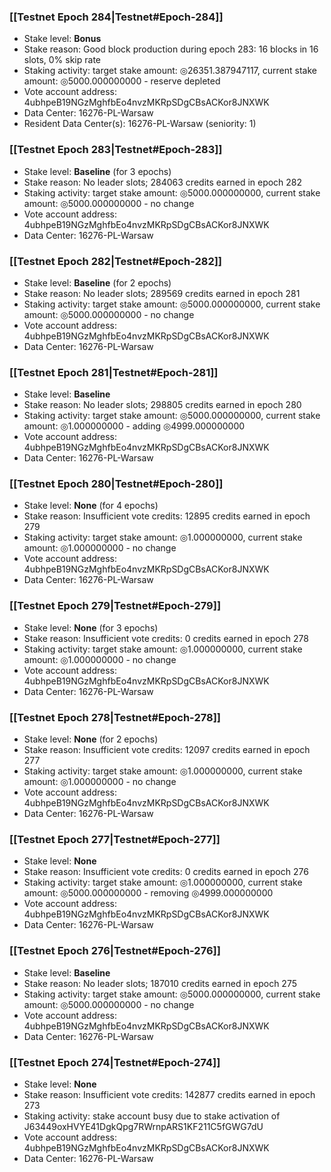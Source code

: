 ### [[Testnet Epoch 284|Testnet#Epoch-284]]
* Stake level: **Bonus**
* Stake reason: Good block production during epoch 283: 16 blocks in 16 slots, 0% skip rate
* Staking activity: target stake amount: ◎26351.387947117, current stake amount: ◎5000.000000000 - reserve depleted
* Vote account address: 4ubhpeB19NGzMghfbEo4nvzMKRpSDgCBsACKor8JNXWK
* Data Center: 16276-PL-Warsaw
* Resident Data Center(s): 16276-PL-Warsaw (seniority: 1)
### [[Testnet Epoch 283|Testnet#Epoch-283]]
* Stake level: **Baseline** (for 3 epochs)
* Stake reason: No leader slots; 284063 credits earned in epoch 282
* Staking activity: target stake amount: ◎5000.000000000, current stake amount: ◎5000.000000000 - no change
* Vote account address: 4ubhpeB19NGzMghfbEo4nvzMKRpSDgCBsACKor8JNXWK
* Data Center: 16276-PL-Warsaw
### [[Testnet Epoch 282|Testnet#Epoch-282]]
* Stake level: **Baseline** (for 2 epochs)
* Stake reason: No leader slots; 289569 credits earned in epoch 281
* Staking activity: target stake amount: ◎5000.000000000, current stake amount: ◎5000.000000000 - no change
* Vote account address: 4ubhpeB19NGzMghfbEo4nvzMKRpSDgCBsACKor8JNXWK
* Data Center: 16276-PL-Warsaw
### [[Testnet Epoch 281|Testnet#Epoch-281]]
* Stake level: **Baseline**
* Stake reason: No leader slots; 298805 credits earned in epoch 280
* Staking activity: target stake amount: ◎5000.000000000, current stake amount: ◎1.000000000 - adding ◎4999.000000000
* Vote account address: 4ubhpeB19NGzMghfbEo4nvzMKRpSDgCBsACKor8JNXWK
* Data Center: 16276-PL-Warsaw
### [[Testnet Epoch 280|Testnet#Epoch-280]]
* Stake level: **None** (for 4 epochs)
* Stake reason: Insufficient vote credits: 12895 credits earned in epoch 279
* Staking activity: target stake amount: ◎1.000000000, current stake amount: ◎1.000000000 - no change
* Vote account address: 4ubhpeB19NGzMghfbEo4nvzMKRpSDgCBsACKor8JNXWK
* Data Center: 16276-PL-Warsaw
### [[Testnet Epoch 279|Testnet#Epoch-279]]
* Stake level: **None** (for 3 epochs)
* Stake reason: Insufficient vote credits: 0 credits earned in epoch 278
* Staking activity: target stake amount: ◎1.000000000, current stake amount: ◎1.000000000 - no change
* Vote account address: 4ubhpeB19NGzMghfbEo4nvzMKRpSDgCBsACKor8JNXWK
* Data Center: 16276-PL-Warsaw
### [[Testnet Epoch 278|Testnet#Epoch-278]]
* Stake level: **None** (for 2 epochs)
* Stake reason: Insufficient vote credits: 12097 credits earned in epoch 277
* Staking activity: target stake amount: ◎1.000000000, current stake amount: ◎1.000000000 - no change
* Vote account address: 4ubhpeB19NGzMghfbEo4nvzMKRpSDgCBsACKor8JNXWK
* Data Center: 16276-PL-Warsaw
### [[Testnet Epoch 277|Testnet#Epoch-277]]
* Stake level: **None**
* Stake reason: Insufficient vote credits: 0 credits earned in epoch 276
* Staking activity: target stake amount: ◎1.000000000, current stake amount: ◎5000.000000000 - removing ◎4999.000000000
* Vote account address: 4ubhpeB19NGzMghfbEo4nvzMKRpSDgCBsACKor8JNXWK
* Data Center: 16276-PL-Warsaw
### [[Testnet Epoch 276|Testnet#Epoch-276]]
* Stake level: **Baseline**
* Stake reason: No leader slots; 187010 credits earned in epoch 275
* Staking activity: target stake amount: ◎5000.000000000, current stake amount: ◎5000.000000000 - no change
* Vote account address: 4ubhpeB19NGzMghfbEo4nvzMKRpSDgCBsACKor8JNXWK
* Data Center: 16276-PL-Warsaw
### [[Testnet Epoch 274|Testnet#Epoch-274]]
* Stake level: **None**
* Stake reason: Insufficient vote credits: 142877 credits earned in epoch 273
* Staking activity: stake account busy due to stake activation of J63449oxHVYE41DgkQpg7RWrnpARS1KF211C5fGWG7dU
* Vote account address: 4ubhpeB19NGzMghfbEo4nvzMKRpSDgCBsACKor8JNXWK
* Data Center: 16276-PL-Warsaw